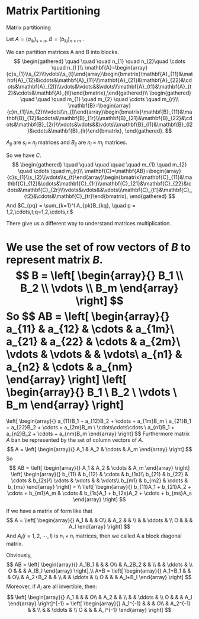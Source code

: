 # Matrix Partitioning

Matrix partitioning

Let $A = (a_{ik})_{s \times n}, \ B = (b_{kj})_{n \times m}$ .

We can partition matrices A and B into blocks.
$$
\begin{gathered}
\quad \quad \quad n_{1} \quad n_{2}\quad \cdots \quad n_{l
}\\
\mathbf{A}=\begin{array}{c}s_{1}\\s_{2}\\\vdots\\s_{t}\end{array}\begin{bmatrix}\mathbf{A}_{11}&\mathbf{A}_{12}&\cdots&\mathbf{A}_{11}\\\mathbf{A}_{21}&\mathbf{A}_{22}&\cdots&\mathbf{A}_{2l}\\\vdots&\vdots&&\vdots\\\mathbf{A}_{t1}&\mathbf{A}_{t2}&\cdots&\mathbf{A}_{tl}\end{bmatrix},\end{gathered}\\
\begin{gathered}
\quad \quad \quad m_{1} \quad m_{2} \quad \cdots \quad m_{r}\\
\mathbf{B}=\begin{array}{c}n_{1}\\n_{2}\\\vdots\\n_{l}\end{array}\begin{bmatrix}\mathbf{B}_{11}&\mathbf{B}_{12}&\cdots&\mathbf{B}_{1r}\\\mathbf{B}_{21}&\mathbf{B}_{22}&\cdots&\mathbf{B}_{2r}\\\vdots&\vdots&&\vdots\\\mathbf{B}_{l1}&\mathbf{B}_{l2}&\cdots&\mathbf{B}_{lr}\end{bmatrix},
\end{gathered}.
$$

$A_{ij}$ are $s_i \times n_j$ matrices and $B_{ij}$ are $n_i \times m_j$ matrices.

So we have $C$.
$$
\begin{gathered}
\quad \quad \quad \quad \quad m_{1} \quad m_{2} \quad \cdots \quad m_{r}\\
\mathbf{C}=\mathbf{AB}=\begin{array}{c}s_{1}\\s_{2}\\\vdots\\s_{t}\end{array}\begin{bmatrix}\mathbf{C}_{11}&\mathbf{C}_{12}&\cdots&\mathbf{C}_{1r}\\\mathbf{C}_{21}&\mathbf{C}_{22}&\cdots&\mathbf{C}_{2r}\\\vdots&\vdots&&\vdots\\\mathbf{C}_{t1}&\mathbf{C}_{t2}&\cdots&\mathbf{C}_{tr}\end{bmatrix},
\end{gathered}
$$
And $C_{pq} = \sum_{k=1}^l A_{pk}B_{kq}, \quad p = 1,2,\cdots,t;q=1,2,\cdots,r.$

There give us a different way to understand matrices multiplication.

We use the set of row vectors of $B$  to represent matrix $B$.
$$
B = \left[ \begin{array}{} 
B_1 \\
B_2 \\
\vdots \\
B_m
\end{array}   \right]
$$
So
$$
AB = \left[ \begin{array}{} 
a_{11} & a_{12} & \cdots & a_{1m}\\
a_{21} & a_{22} & \cdots & a_{2m}\\
\vdots & \vdots & & \vdots\\
a_{n1} & a_{n2} & \cdots & a_{nm}
\end{array}   \right]
\left[ \begin{array}{} 
B_1 \\
B_2 \\
\vdots \\
B_m
\end{array}   \right]
=
\left[ \begin{array}{} 
a_{11}B_1 + a_{12}B_2 + \cdots + a_{1m}B_m \\
a_{21}B_1 + a_{22}B_2 + \cdots + a_{2m}B_m \\
\cdots\cdots\cdots \\
a_{n1}B_1 + a_{n2}B_2 + \cdots + a_{nm}B_m
\end{array}   \right]
$$
Furthermore matrix $A$ ban be represented by the set of column vectors of $A$.
$$
A = \left[ \begin{array}{} A_1 & A_2 & \cdots & A_m \end{array}   \right]
$$
So
$$
AB = \left[ \begin{array}{} A_1 & A_2 & \cdots & A_m \end{array}   \right]
\left[ \begin{array}{} 
b_{11} & b_{12} & \cdots & b_{1s}\\
b_{21} & b_{22} & \cdots & b_{2s}\\
\vdots & \vdots & & \vdots\\
b_{m1} & b_{m2} & \cdots & b_{ms}
\end{array}   \right]
= \\
\left[ \begin{array}{} 
b_{11}A_1 + b_{21}A_2 + \cdots + b_{m1}A_m &
\cdots &
b_{1s}A_1 + b_{2s}A_2 + \cdots + b_{ms}A_s
\end{array}   \right]
$$

If we have a matrix of form like that
$$
A = \left[ \begin{array}{} 
A_1 & & & O\\
& A_2 & & \\
& & \ddots & \\
 O & & & A_l
\end{array} \right]
$$
And $A_i(i=1,2,\cdots,l)$ is $n_i \times n_i$ matrices, then we called A a block diagonal matrix.

Obviously,
$$
AB = \left[ \begin{array}{} 
A_1B_1 & & & O\\
& A_2B_2 & & \\
& & \ddots & \\
 O & & & A_lB_l
\end{array} \right],\\
A+B = \left[ \begin{array}{} 
A_1+B_1 & & & O\\
& A_2+B_2 & & \\
& & \ddots & \\
 O & & & A_l+B_l
\end{array} \right]
$$
Moreover, if $A_i$ are all invertible, then:
$$
\left[ \begin{array}{} 
A_1 & & & O\\
& A_2 & & \\
& & \ddots & \\
 O & & & A_l
\end{array} \right]^{-1} = \left[ \begin{array}{} 
A_1^{-1} & & & O\\
& A_2^{-1} & & \\
& & \ddots & \\
 O & & & A_l^{-1}
\end{array} \right]
$$
